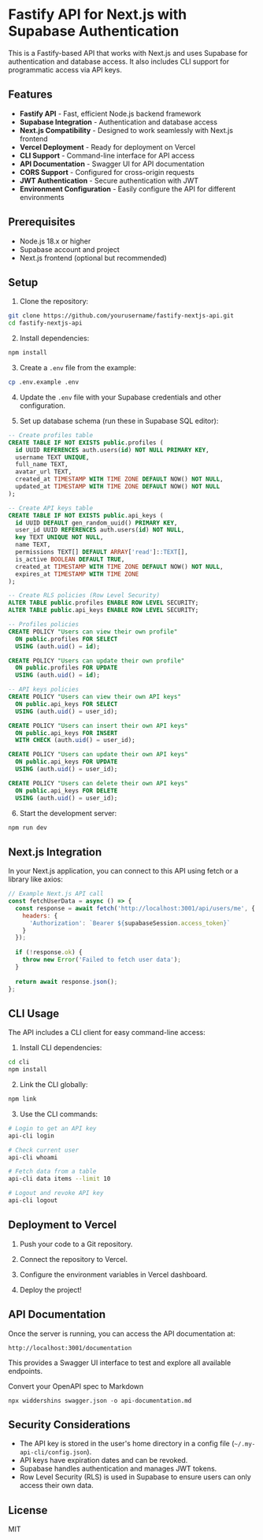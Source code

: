 # Fastify API for Next.js with Supabase Authentication

This is a Fastify-based API that works with Next.js and uses Supabase for authentication and database access. It also includes CLI support for programmatic access via API keys.

## Features

- **Fastify API** - Fast, efficient Node.js backend framework
- **Supabase Integration** - Authentication and database access
- **Next.js Compatibility** - Designed to work seamlessly with Next.js frontend
- **Vercel Deployment** - Ready for deployment on Vercel
- **CLI Support** - Command-line interface for API access
- **API Documentation** - Swagger UI for API documentation
- **CORS Support** - Configured for cross-origin requests
- **JWT Authentication** - Secure authentication with JWT
- **Environment Configuration** - Easily configure the API for different environments

## Prerequisites

- Node.js 18.x or higher
- Supabase account and project
- Next.js frontend (optional but recommended)

## Setup

1. Clone the repository:

```bash
git clone https://github.com/yourusername/fastify-nextjs-api.git
cd fastify-nextjs-api
```

2. Install dependencies:

```bash
npm install
```

3. Create a `.env` file from the example:

```bash
cp .env.example .env
```

4. Update the `.env` file with your Supabase credentials and other configuration.

5. Set up database schema (run these in Supabase SQL editor):

```sql
-- Create profiles table
CREATE TABLE IF NOT EXISTS public.profiles (
  id UUID REFERENCES auth.users(id) NOT NULL PRIMARY KEY,
  username TEXT UNIQUE,
  full_name TEXT,
  avatar_url TEXT,
  created_at TIMESTAMP WITH TIME ZONE DEFAULT NOW() NOT NULL,
  updated_at TIMESTAMP WITH TIME ZONE DEFAULT NOW() NOT NULL
);

-- Create API keys table
CREATE TABLE IF NOT EXISTS public.api_keys (
  id UUID DEFAULT gen_random_uuid() PRIMARY KEY,
  user_id UUID REFERENCES auth.users(id) NOT NULL,
  key TEXT UNIQUE NOT NULL,
  name TEXT,
  permissions TEXT[] DEFAULT ARRAY['read']::TEXT[],
  is_active BOOLEAN DEFAULT TRUE,
  created_at TIMESTAMP WITH TIME ZONE DEFAULT NOW() NOT NULL,
  expires_at TIMESTAMP WITH TIME ZONE
);

-- Create RLS policies (Row Level Security)
ALTER TABLE public.profiles ENABLE ROW LEVEL SECURITY;
ALTER TABLE public.api_keys ENABLE ROW LEVEL SECURITY;

-- Profiles policies
CREATE POLICY "Users can view their own profile" 
  ON public.profiles FOR SELECT 
  USING (auth.uid() = id);

CREATE POLICY "Users can update their own profile" 
  ON public.profiles FOR UPDATE 
  USING (auth.uid() = id);

-- API keys policies
CREATE POLICY "Users can view their own API keys" 
  ON public.api_keys FOR SELECT 
  USING (auth.uid() = user_id);

CREATE POLICY "Users can insert their own API keys" 
  ON public.api_keys FOR INSERT 
  WITH CHECK (auth.uid() = user_id);

CREATE POLICY "Users can update their own API keys" 
  ON public.api_keys FOR UPDATE 
  USING (auth.uid() = user_id);

CREATE POLICY "Users can delete their own API keys" 
  ON public.api_keys FOR DELETE 
  USING (auth.uid() = user_id);
```

6. Start the development server:

```bash
npm run dev
```

## Next.js Integration

In your Next.js application, you can connect to this API using fetch or a library like axios:

```javascript
// Example Next.js API call
const fetchUserData = async () => {
  const response = await fetch('http://localhost:3001/api/users/me', {
    headers: {
      'Authorization': `Bearer ${supabaseSession.access_token}`
    }
  });
  
  if (!response.ok) {
    throw new Error('Failed to fetch user data');
  }
  
  return await response.json();
};
```

## CLI Usage

The API includes a CLI client for easy command-line access:

1. Install CLI dependencies:

```bash
cd cli
npm install
```

2. Link the CLI globally:

```bash
npm link
```

3. Use the CLI commands:

```bash
# Login to get an API key
api-cli login

# Check current user
api-cli whoami

# Fetch data from a table
api-cli data items --limit 10

# Logout and revoke API key
api-cli logout
```

## Deployment to Vercel

1. Push your code to a Git repository.

2. Connect the repository to Vercel.

3. Configure the environment variables in Vercel dashboard.

4. Deploy the project!

## API Documentation

Once the server is running, you can access the API documentation at:

```
http://localhost:3001/documentation
```

This provides a Swagger UI interface to test and explore all available endpoints.

Convert your OpenAPI spec to Markdown

```
npx widdershins swagger.json -o api-documentation.md
```

## Security Considerations

- The API key is stored in the user's home directory in a config file (`~/.my-api-cli/config.json`).
- API keys have expiration dates and can be revoked.
- Supabase handles authentication and manages JWT tokens.
- Row Level Security (RLS) is used in Supabase to ensure users can only access their own data.

## License

MIT